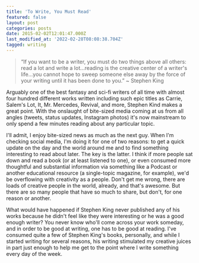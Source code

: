 ```yaml
---
title: 'To Write, You Must Read'
featured: false
layout: post
categories: posts
date: 2015-02-02T12:01:47.000Z
last_modified_at: '2022-02-28T08:08:38.704Z'
tagged: writing
---
```


> “If you want to be a writer, you must do two things above all others: read a lot and write a lot…reading is the creative center of a writer's life…you cannot hope to sweep someone else away by the force of your writing until it has been done to you.” ~ Stephen King

Arguably one of the best fantasy and sci-fi writers of all time with almost four hundred different works written including such epic titles as Carrie, Salem's Lot, It, Mr. Mercedes, Revival, and more, Stephen Kind makes a great point. With the onslaught of bite-sized media coming at us from all angles (tweets, status updates, Instagram photos) it's now mainstream to only spend a few minutes reading about any particular topic.

I'll admit, I enjoy bite-sized news as much as the next guy. When I'm checking social media, I'm doing it for one of two reasons: to get a quick update on the day and the world around me and to find something interesting to read about later. The key is the latter. I think if more people sat down and read a book (or at least listened to one), or even consumed more thoughtful and substantial information via something like a Podcast or another educational resource (a single-topic magazine, for example), we'd be overflowing with creativity as a people. Don't get me wrong, there are loads of creative people in the world, already, and that's awesome. But there are so many people that have so much to share, but don't, for one reason or another.

What would have happened if Stephen King never published any of his works because he didn't feel like they were interesting or he was a good enough writer? You never know who'll come across your work someday, and in order to be good at writing, one has to be good at reading. I've consumed quite a few of Stephen King's books, personally, and while I started writing for several reasons, his writing stimulated my creative juices in part just enough to help me get to the point where I write something every day of the week.

